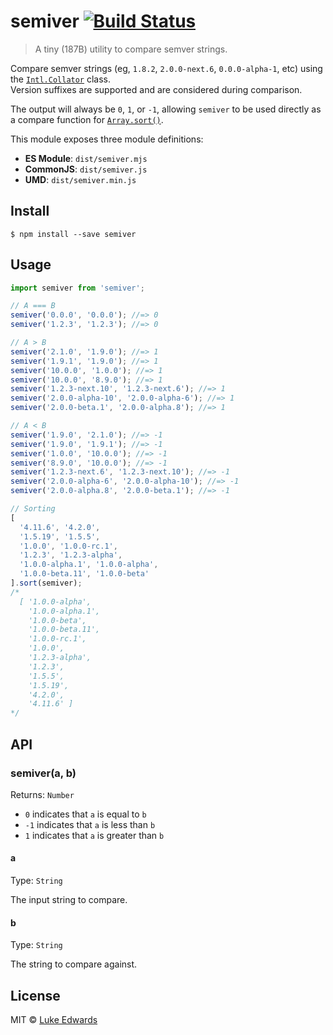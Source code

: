 # semiver [![Build Status](https://badgen.now.sh/travis/lukeed/semiver)](https://travis-ci.org/lukeed/semiver)

> A tiny (187B) utility to compare semver strings.

Compare semver strings (eg, `1.8.2`, `2.0.0-next.6`, `0.0.0-alpha-1`, etc) using the [`Intl.Collator`](https://developer.mozilla.org/en-US/docs/Web/JavaScript/Reference/Global_Objects/Collator) class.<br>
Version suffixes are supported and are considered during comparison.

The output will always be `0`, `1`, or `-1`, allowing `semiver` to be used directly as a compare function for [`Array.sort()`](https://developer.mozilla.org/en-US/docs/Web/JavaScript/Reference/Global_Objects/Array/sort).

This module exposes three module definitions:

* **ES Module**: `dist/semiver.mjs`
* **CommonJS**: `dist/semiver.js`
* **UMD**: `dist/semiver.min.js`


## Install

```
$ npm install --save semiver
```


## Usage

```js
import semiver from 'semiver';

// A === B
semiver('0.0.0', '0.0.0'); //=> 0
semiver('1.2.3', '1.2.3'); //=> 0

// A > B
semiver('2.1.0', '1.9.0'); //=> 1
semiver('1.9.1', '1.9.0'); //=> 1
semiver('10.0.0', '1.0.0'); //=> 1
semiver('10.0.0', '8.9.0'); //=> 1
semiver('1.2.3-next.10', '1.2.3-next.6'); //=> 1
semiver('2.0.0-alpha-10', '2.0.0-alpha-6'); //=> 1
semiver('2.0.0-beta.1', '2.0.0-alpha.8'); //=> 1

// A < B
semiver('1.9.0', '2.1.0'); //=> -1
semiver('1.9.0', '1.9.1'); //=> -1
semiver('1.0.0', '10.0.0'); //=> -1
semiver('8.9.0', '10.0.0'); //=> -1
semiver('1.2.3-next.6', '1.2.3-next.10'); //=> -1
semiver('2.0.0-alpha-6', '2.0.0-alpha-10'); //=> -1
semiver('2.0.0-alpha.8', '2.0.0-beta.1'); //=> -1

// Sorting
[
  '4.11.6', '4.2.0',
  '1.5.19', '1.5.5',
  '1.0.0', '1.0.0-rc.1',
  '1.2.3', '1.2.3-alpha',
  '1.0.0-alpha.1', '1.0.0-alpha',
  '1.0.0-beta.11', '1.0.0-beta'
].sort(semiver);
/*
  [ '1.0.0-alpha',
    '1.0.0-alpha.1',
    '1.0.0-beta',
    '1.0.0-beta.11',
    '1.0.0-rc.1',
    '1.0.0',
    '1.2.3-alpha',
    '1.2.3',
    '1.5.5',
    '1.5.19',
    '4.2.0',
    '4.11.6' ]
*/
```


## API

### semiver(a, b)

Returns: `Number`

* `0` indicates that `a` is equal to `b`
* `-1` indicates that `a` is less than `b`
* `1` indicates that `a` is greater than `b`

#### a
Type: `String`

The input string to compare.

#### b
Type: `String`

The string to compare against.


## License

MIT © [Luke Edwards](https://lukeed.com)
